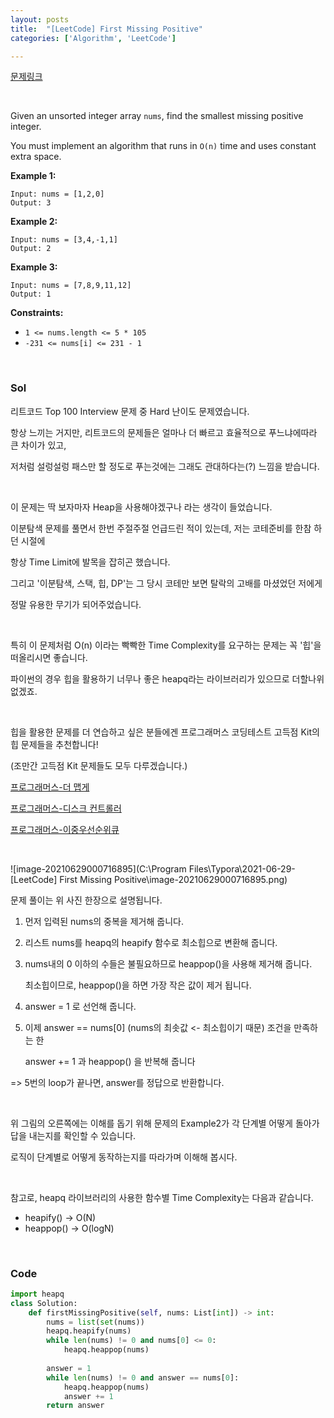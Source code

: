 ```yaml
---
layout: posts
title:  "[LeetCode] First Missing Positive"
categories: ['Algorithm', 'LeetCode']

---
```


[문제링크](https://leetcode.com/problems/first-missing-positive/)

<br/>

Given an unsorted integer array `nums`, find the smallest missing positive integer.

You must implement an algorithm that runs in `O(n)` time and uses constant extra space.

 

**Example 1:**

```
Input: nums = [1,2,0]
Output: 3
```

**Example 2:**

```
Input: nums = [3,4,-1,1]
Output: 2
```

**Example 3:**

```
Input: nums = [7,8,9,11,12]
Output: 1
```

 

**Constraints:**

- `1 <= nums.length <= 5 * 105`
- `-231 <= nums[i] <= 231 - 1`



<br/>

### Sol

리트코드 Top 100 Interview 문제 중 Hard 난이도 문제였습니다.

항상 느끼는 거지만, 리트코드의 문제들은 얼마나 더 빠르고 효율적으로 푸느냐에따라 큰 차이가 있고,

저처럼 설렁설렁 패스만 할 정도로 푸는것에는 그래도 관대하다는(?) 느낌을 받습니다.

<br/>

이 문제는 딱 보자마자 Heap을 사용해야겠구나 라는 생각이 들었습니다.

이분탐색 문제를 풀면서 한번 주절주절 언급드린 적이 있는데, 저는 코테준비를 한참 하던 시절에

항상 Time Limit에 발목을 잡히곤 했습니다. 

그리고 '이분탐색, 스택, 힙, DP'는 그 당시 코테만 보면 탈락의 고배를 마셨었던 저에게 

정말 유용한 무기가 되어주었습니다.

  <br/>

특히 이 문제처럼 O(n) 이라는 빡빡한 Time Complexity를 요구하는 문제는 꼭 '힙'을 떠올리시면 좋습니다.

파이썬의 경우 힙을 활용하기 너무나 좋은 heapq라는 라이브러리가 있으므로 더할나위 없겠죠.



<br/>

힙을 활용한 문제를 더 연습하고 싶은 분들에겐 프로그래머스 코딩테스트 고득점 Kit의 힙 문제들을 추천합니다!

(조만간 고득점 Kit 문제들도 모두 다루겠습니다.)

[프로그래머스-더 맵게](https://programmers.co.kr/learn/courses/30/lessons/42626)

[프로그래머스-디스크 컨트롤러](https://programmers.co.kr/learn/courses/30/lessons/42627)

[프로그래머스-이중우선순위큐](https://programmers.co.kr/learn/courses/30/lessons/42628)



<br/>

![image-20210629000716895](C:\Program Files\Typora\2021-06-29-[LeetCode] First Missing Positive\image-20210629000716895.png)

문제 풀이는 위 사진 한장으로 설명됩니다.

1. 먼저 입력된 nums의 중복을 제거해 줍니다. 

2. 리스트 nums를 heapq의 heapify 함수로 최소힙으로 변환해 줍니다. 

3. nums내의 0 이하의 수들은 불필요하므로 heappop()을 사용해 제거해 줍니다.

   최소힙이므로, heappop()을 하면 가장 작은 값이 제거 됩니다.

4. answer = 1 로 선언해 줍니다.

5. 이제 answer == nums[0]  (nums의 최솟값 <- 최소힙이기 때문)  조건을 만족하는 한

   answer += 1 과 heappop() 을 반복해 줍니다

=> 5번의 loop가 끝나면, answer를 정답으로 반환합니다.

<br/>

위 그림의 오른쪽에는 이해를 돕기 위해 문제의 Example2가 각 단계별 어떻게 돌아가 답을 내는지를 확인할 수 있습니다.

로직이 단계별로 어떻게 동작하는지를 따라가며 이해해 봅시다.

<br/>

참고로, heapq 라이브러리의 사용한 함수별 Time Complexity는 다음과 같습니다.

- heapify()  -> O(N)
- heappop() -> O(logN)



<br/>

### Code

```python
import heapq
class Solution:
    def firstMissingPositive(self, nums: List[int]) -> int:
        nums = list(set(nums))
        heapq.heapify(nums)
        while len(nums) != 0 and nums[0] <= 0:
            heapq.heappop(nums)
        
        answer = 1
        while len(nums) != 0 and answer == nums[0]:
            heapq.heappop(nums)
            answer += 1
        return answer
```

